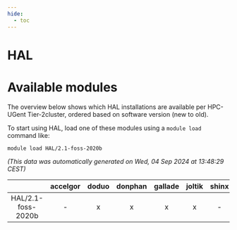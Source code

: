 ```yaml
---
hide:
  - toc
---
```


HAL
===

# Available modules


The overview below shows which HAL installations are available per HPC-UGent Tier-2cluster, ordered based on software version (new to old).

To start using HAL, load one of these modules using a `module load` command like:

```shell
module load HAL/2.1-foss-2020b
```

*(This data was automatically generated on Wed, 04 Sep 2024 at 13:48:29 CEST)*  

| |accelgor|doduo|donphan|gallade|joltik|shinx|skitty|
| :---: | :---: | :---: | :---: | :---: | :---: | :---: | :---: |
|HAL/2.1-foss-2020b|-|x|x|x|x|-|x|
